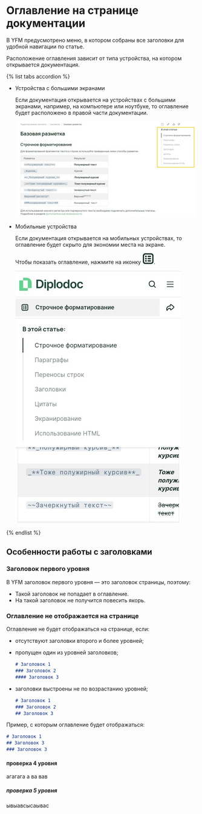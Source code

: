 # Оглавление на странице документации

В YFM предусмотрено меню, в котором собраны все заголовки для удобной навигации по статье.

Расположение оглавления зависит от типа устройства, на котором открывается документация.

{% list tabs accordion %}

- Устройства с большими экранами

  Если документация открывается на устройствах с большими экранами, например, на компьютере или ноутбуке, то оглавление будет расположено в правой части документации.

  ![](../_images/minitoc_desktop.jpg)

- Мобильные устройства

  Если документация открывается на мобильных устройствах, то оглавление будет скрыто для экономии места на экране.
  
  Чтобы показать оглавление, нажмите на иконку ![](../_images/minitoc_icon.jpg).

  ![](../_images/minitoc_mobile.jpg)

{% endlist %}

## Особенности работы с заголовками

### Заголовок первого уровня

В YFM заголовок первого уровня — это заголовок страницы, поэтому:

- Такой заголовок не попадает в оглавление.
- На такой заголовок не получится повесить якорь.

### Оглавление не отображается на странице

Оглавление не будет отображаться на странице, если:

- отсутствуют заголовки второго и более уровней;

- пропущен один из уровней заголовков;

  ```markdown
  # Заголовок 1
  ### Заголовок 2
  #### Заголовок 3
  ```

- заголовки выстроены не по возрастанию уровней;

  ```markdown
  # Заголовок 1
  ### Заголовок 2
  ## Заголовок 3
  ```

Пример, с которым оглавление будет отображаться:

```markdown
# Заголовок 1
## Заголовок 3
### Заголовок 3
```

#### проверка 4 уровня

агагага а ва вав 

##### проверка 5 уровня

ывыавсысаывас